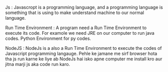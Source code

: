 Js : Javascropt is a programming language, and a programming language is something that is using to make understand machine to our normal language.

Run Time Environment : A program need a Run Time Environment to execute its code. For examole we need JRE on our computer to run java codes. Python Environment for py codes.

NodeJS : NodeJs is a also a Run Time Environment to execute the codes of Javascript programming langauge. Pehle ke jamane me sirf browser hota tha js run karne ke liye ab NodeJs hai isko apne computer me install kro aur jitna marji js aka code run karo.